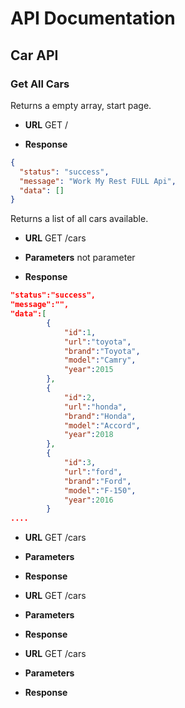 # API Documentation

## Car API

### Get All Cars

Returns a empty array, start page.

- **URL**
  GET   /

- **Response**
```json
{
  "status": "success",
  "message": "Work My Rest FULL Api",
  "data": []
}
```

Returns a list of all cars available.

- **URL**
  GET  /cars

- **Parameters**
  not parameter
  
- **Response**
```json
"status":"success",
"message":"",
"data":[
        {
            "id":1,
            "url":"toyota",
            "brand":"Toyota",
            "model":"Camry",
            "year":2015
        },
        {
            "id":2,
            "url":"honda",
            "brand":"Honda",
            "model":"Accord",
            "year":2018
        },
        {
            "id":3,
            "url":"ford",
            "brand":"Ford",
            "model":"F-150",
            "year":2016
        }
....
```


- **URL**
  GET  /cars

- **Parameters**

- **Response**



- **URL**
  GET  /cars

- **Parameters**

- **Response**


- **URL**
  GET  /cars

- **Parameters**

- **Response**
  
